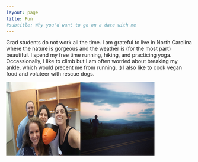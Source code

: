 ```yaml
---
layout: page
title: Fun
#subtitle: Why you'd want to go on a date with me
---
```


Grad students do not work all the time. I am grateful to live in North Carolina where the nature is gorgeous and the weather is (for the most part) beautiful. I spend my free time running, hiking, and practicing yoga. Occassionally, I like to climb but I am often worried about breaking my ankle, which would precent me from running. :) I also like to cook vegan food and voluteer with rescue dogs. 

<img src="2016-09-20 16.55.30.jpg" alt="Some of the MuchaGroup 2016" width="200" height="200"><img src="2017-04-28 20.22.59.jpg" alt="Asheville, NC" width="200" height="200">
